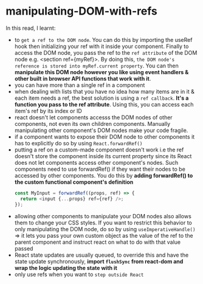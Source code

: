 # manipulating-DOM-with-refs

In this read, I learnt:

- to `get a ref to the DOM node`. You can do this by importing the useRef hook then initializing your ref with it inside your component. Finally to access the DOM node, you pass the ref to the `ref attribute` of the DOM node e.g. \<section ref=\{myRef\}\>. By doing this, `the DOM node's reference is stored into myRef.current property`. You can then **manipulate this DOM node however you like using event handlers & other built in browser API functions that work with it**.
- you can have more than a single ref in a component
- when dealing with lists that you have no idea how many items are in it & each item needs a ref, the best solution is using a `ref callback`. **It's a function you pass to the ref attribute**. Using this, you can access each item's ref by its index or ID
- react doesn't let components accesss the DOM nodes of other components, not even its own children components. Manually manipulating other component's DOM nodes make your code fragile.
- if a component wants to expose their DOM node to other components it has to explicitly do so by using `React.forwardRef()`
- putting a ref on a custom-made component doesn't work i.e the ref doesn't store the component inside its current property since its React does not let components access other component's nodes. Such components need to use forwardRef() if they want their nodes to be accessed by other components. You do this by **adding forwardRef() to the custom functional component's definition**
  ```javascript
  const MyInput = forwardRef((props, ref) => {
    return <input {...props} ref={ref} />;
  });
  ```
- allowing other components to manipulate your DOM nodes also allows them to change your CSS styles. If you want to restrict this behavior to only manipulating the DOM node, do so by using `useImperativeHandle()` => it lets you pass your own custom object as the value of the ref to the parent component and instruct react on what to do with that value passed
- React state updates are usually queued, to override this and have the state update synchronously, **import `flushSync` from react-dom and wrap the logic updating the state with it**
- only use refs when you want to `step outside React`
